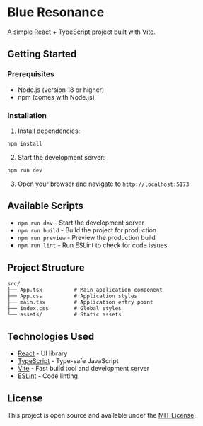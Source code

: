 # Blue Resonance

A simple React + TypeScript project built with Vite.

## Getting Started

### Prerequisites
- Node.js (version 18 or higher)
- npm (comes with Node.js)

### Installation

1. Install dependencies:
```bash
npm install
```

2. Start the development server:
```bash
npm run dev
```

3. Open your browser and navigate to `http://localhost:5173`

## Available Scripts

- `npm run dev` - Start the development server
- `npm run build` - Build the project for production
- `npm run preview` - Preview the production build
- `npm run lint` - Run ESLint to check for code issues

## Project Structure

```
src/
├── App.tsx          # Main application component
├── App.css          # Application styles
├── main.tsx         # Application entry point
├── index.css        # Global styles
└── assets/          # Static assets
```

## Technologies Used

- [React](https://reactjs.org/) - UI library
- [TypeScript](https://www.typescriptlang.org/) - Type-safe JavaScript
- [Vite](https://vitejs.dev/) - Fast build tool and development server
- [ESLint](https://eslint.org/) - Code linting

## License

This project is open source and available under the [MIT License](LICENSE).
